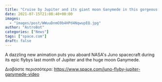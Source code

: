 ```yaml
---
title: "Cruise by Jupiter and its giant moon Ganymede in this gorgeous Juno flyby video"
date: 2021-07-15T21:08:40+00:00
images:
  - "images/post/WWuuDnmG9b4HPd4NqwupEQ.jpg"
author: "AstroBot"
categories: ["News"]
tags: ["space.com"]
draft: false
---
```


A dazzling new animation puts you aboard NASA's Juno spacecraft during its epic flybys last month of Jupiter and the huge moon Ganymede. 

Διαβάστε περισσότερα: https://www.space.com/juno-flyby-jupiter-ganymede-video
